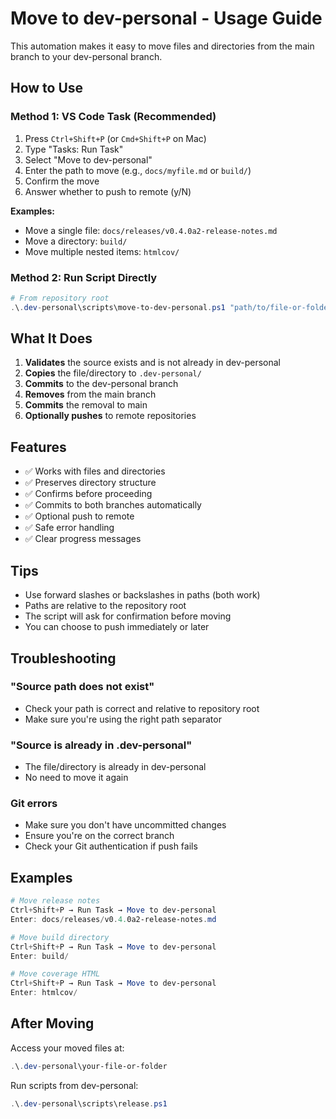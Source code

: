 # Move to dev-personal - Usage Guide

This automation makes it easy to move files and directories from the main branch to your dev-personal branch.

## How to Use

### Method 1: VS Code Task (Recommended)

1. Press `Ctrl+Shift+P` (or `Cmd+Shift+P` on Mac)
2. Type "Tasks: Run Task"
3. Select "Move to dev-personal"
4. Enter the path to move (e.g., `docs/myfile.md` or `build/`)
5. Confirm the move
6. Answer whether to push to remote (y/N)

**Examples:**
- Move a single file: `docs/releases/v0.4.0a2-release-notes.md`
- Move a directory: `build/`
- Move multiple nested items: `htmlcov/`

### Method 2: Run Script Directly

```powershell
# From repository root
.\.dev-personal\scripts\move-to-dev-personal.ps1 "path/to/file-or-folder"
```

## What It Does

1. **Validates** the source exists and is not already in dev-personal
2. **Copies** the file/directory to `.dev-personal/`
3. **Commits** to the dev-personal branch
4. **Removes** from the main branch
5. **Commits** the removal to main
6. **Optionally pushes** to remote repositories

## Features

- ✅ Works with files and directories
- ✅ Preserves directory structure
- ✅ Confirms before proceeding
- ✅ Commits to both branches automatically
- ✅ Optional push to remote
- ✅ Safe error handling
- ✅ Clear progress messages

## Tips

- Use forward slashes or backslashes in paths (both work)
- Paths are relative to the repository root
- The script will ask for confirmation before moving
- You can choose to push immediately or later

## Troubleshooting

### "Source path does not exist"
- Check your path is correct and relative to repository root
- Make sure you're using the right path separator

### "Source is already in .dev-personal"
- The file/directory is already in dev-personal
- No need to move it again

### Git errors
- Make sure you don't have uncommitted changes
- Ensure you're on the correct branch
- Check your Git authentication if push fails

## Examples

```powershell
# Move release notes
Ctrl+Shift+P → Run Task → Move to dev-personal
Enter: docs/releases/v0.4.0a2-release-notes.md

# Move build directory
Ctrl+Shift+P → Run Task → Move to dev-personal
Enter: build/

# Move coverage HTML
Ctrl+Shift+P → Run Task → Move to dev-personal
Enter: htmlcov/
```

## After Moving

Access your moved files at:
```powershell
.\.dev-personal\your-file-or-folder
```

Run scripts from dev-personal:
```powershell
.\.dev-personal\scripts\release.ps1
```
